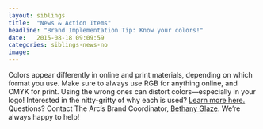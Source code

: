 ```yaml
---
layout: siblings
title:  "News & Action Items"
headline: "Brand Implementation Tip: Know your colors!"
date:   2015-08-18 09:09:59
categories: siblings-news-no
image: 
---
```

Colors appear differently in online and print materials, depending on which format you use. Make sure to always use RGB for anything online, and CMYK for print. Using the wrong ones can distort colors—especially in your logo! Interested in the nitty-gritty of why each is used? <a href="https://www.sumydesigns.com/2014/10/16/colors-web-colors-print/">Learn more here.</a> Questions? Contact The Arc’s Brand Coordinator, <a href="mailto:Glaze@thearc.org">Bethany Glaze</a>. We’re always happy to help! 